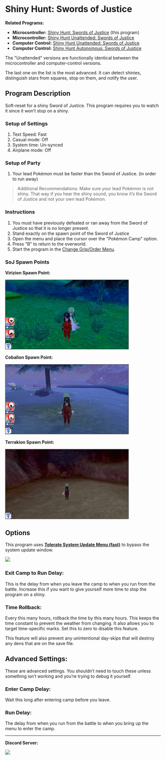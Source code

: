 # Shiny Hunt: Swords of Justice

**Related Programs:**
- **Microcontroller:** [Shiny Hunt: Swords of Justice](https://github.com/PokemonAutomation/Microcontroller/blob/master/Wiki/Programs/PokemonSwSh/ShinyHunt-SwordsofJustice.md) (this program)
- **Microcontroller:** [Shiny Hunt Unattended: Swords of Justice](https://github.com/PokemonAutomation/Microcontroller/blob/master/Wiki/Programs/PokemonSwSh/ShinyHuntUnattended-SwordsofJustice.md)
- **Computer Control:** [Shiny Hunt Unattended: Swords of Justice](https://github.com/PokemonAutomation/ComputerControl/blob/master/Wiki/Programs/PokemonSwSh/ShinyHuntUnattended-SwordsofJustice.md)
- **Computer Control:** [Shiny Hunt Autonomous: Swords of Justice](https://github.com/PokemonAutomation/ComputerControl/blob/master/Wiki/Programs/PokemonSwSh/ShinyHuntAutonomous-SwordsofJustice.md)

The "Unattended" versions are functionally identical between the microcontroller and computer-control versions.

The last one on the list is the most advanced. It can detect shinies, distinguish stars from squares, stop on them, and notify the user.


## Program Description

Soft-reset for a shiny Sword of Justice. This program requires you to watch it since it won’t stop on a shiny.

### Setup of Settings

1. Text Speed: Fast
2. Casual mode: Off
3. System time: Un-synced
4. Airplane mode: Off

### Setup of Party

1. Your lead Pokémon must be faster than the Sword of Justice. (in order to run away)

> Additional Recommendations: Make sure your lead Pokémon is not shiny. That way if you hear the shiny sound, you know it’s the Sword of Justice and not your own lead Pokémon.

### Instructions

1. You must have previously defeated or ran away from the Sword of Justice so that it is no longer present.
2. Stand exactly on the spawn point of the Sword of Justice
3. Open the menu and place the cursor over the "Pokémon Camp" option.
4. Press "B" to return to the overworld.
3. Start the program in the [Change Grip/Order Menu](/Wiki/Programs/NintendoSwitch/ChangeGripOrderMenu.md).

### SoJ Spawn Points

**Virizion Spawn Point:**

<img src="images/ShinyHunt-SwordsOfJustice-0.jpg" width="400">

**Cobalion Spawn Point:**

<img src="images/ShinyHunt-SwordsOfJustice-1.jpg" width="400">

**Terrakion Spawn Point:**

<img src="images/ShinyHunt-SwordsOfJustice-2.jpg" width="400">


## Options

This program uses [**Tolerate System Update Menu (fast)**](/Wiki/Programs/NintendoSwitch/FrameworkSettings.md#tolerate-system-update-menu-fast) to bypass the system update window.

<img src="images/ShinyHunt-SwordsOfJustice-Settings.jpg">

### Exit Camp to Run Delay:

This is the delay from when you leave the camp to when you run from the battle. Increase this if you want to give yourself more time to stop the program on a shiny.

### Time Rollback:

Every this many hours, rollback the time by this many hours. This keeps the time constant to prevent the weather from changing. It also allows you to target time-specific marks. Set this to zero to disable this feature.

This feature will also prevent any unintentional day-skips that will destroy any dens that are on the save file.


## Advanced Settings:

These are advanced settings. You shouldn’t need to touch these unless something isn’t working and you’re trying to debug it yourself.

### Enter Camp Delay:

Wait this long after entering camp before you leave.

### Run Delay:

The delay from when you run from the battle to when you bring up the menu to enter the camp.




<hr>

**Discord Server:** 

[<img src="https://canary.discordapp.com/api/guilds/695809740428673034/widget.png?style=banner2">](https://discord.gg/cQ4gWxN)






